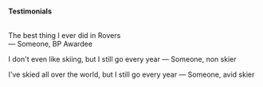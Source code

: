 #### Testimonials
<div style='max-height: 9em; overflow: auto;'>
  <p>The best thing I ever did in Rovers <br class='not-mobile'><span>— Someone, BP Awardee</span></p>
  <p>I don't even like skiing, but I still go every year <span>— Someone, non skier</span></p>
  <p>I've skied all over the world, but I still go every year <span>— Someone, avid skier</span></p>
</div>

